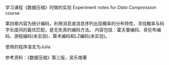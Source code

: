 学习课程《数据压缩》时做的实验
Experiment notes for _Data Compression_ course

第四章内容为统计编码，利用消息或消息序列出现概率的分布特性，寻找概率与码字长度间的最优匹配，是无失真的编码方法。
内容包括：霍夫曼编码、哥伦布编码、游程编码(未实验)、算术编码和LZ编码(未实验)。

使用的程序语言为Julia

参考资料：《数据压缩》第三版，吴乐南著